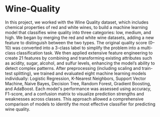 # Wine-Quality
In this project, we worked with the Wine Quality dataset, which includes chemical properties of red and white wines, to build a machine learning model that classifies wine quality into three categories: low, medium, and high. We began by merging the red and white wine datasets, adding a new feature to distinguish between the two types. The original quality score (0–10) was converted into a 3-class label to simplify the problem into a multi-class classification task. We then applied extensive feature engineering to create 21 features by combining and transforming existing attributes such as acidity, sugar, alcohol, and sulfur levels, enhancing the model’s ability to detect complex patterns. After preprocessing (including scaling and train-test splitting), we trained and evaluated eight machine learning models individually: Logistic Regression, K-Nearest Neighbors, Support Vector Machine, Naive Bayes, Decision Tree, Random Forest, Gradient Boosting, and AdaBoost. Each model's performance was assessed using accuracy, F1-score, and a confusion matrix to visualize prediction strengths and weaknesses across classes. This approach allowed a comprehensive comparison of models to identify the most effective classifier for predicting wine quality.
